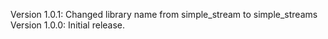 Version 1.0.1:
  Changed library name from simple_stream to simple_streams 
Version 1.0.0:
  Initial release.
